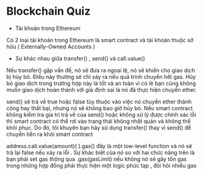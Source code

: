# Blockchain Quiz

- Tài khoản trong Ethereum

Có 2 loại tài khoản trong Ethereum là smart contract và tài khoản thuộc sở hữu ( Externally-Owned Accounts )

- Sự khác nhau giữa transfer() , send() và call.value()

Nếu transfer() gặp vấn đề, nó sẽ đưa ra ngoại lệ, nó sẽ khiến cho giao dịch bị hủy bỏ. Điều này thường sẽ chỉ xảy ra nếu quá trình chuyển hết gas. Hủy bỏ giao dịch trong trường hợp này là tốt và an toàn vì có lẽ bạn cũng không muốn giao dịch hoàn thành với giả định sai là nó đã thực hiện chuyển ether.

send() sẽ trả về true hoặc false tùy thuộc vào việc nó chuyển ether thành công hay thất bại, nhưng nó sẽ không bao giờ hủy bỏ. Nếu smart contract không kiểm tra gía trị trả về của send() hoặc không xử lý được chính xác lỗi thì smart contract có thể rơi vào trạng thái không nhất quán và không thể khôi phục. Do đó, tôi khuyên bạn hãy sử dụng transfer() thay vì send() để chuyển tiền ra khỏi smart contract

address.call.value(amount)( ).gas() đây là một low-level function và nó sẽ trả lại false nếu xảy ra lỗi . Sự khác biệt của nó so với hai chức năng trên là bạn phải set gas thông qua .gas(gasLimit) nếu không nó sẽ gây tốn gas trong những hợp đồng phải thực hiện một logic phức tạp , đòi hỏi nhiều gas
